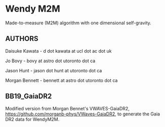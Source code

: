 
# Wendy M2M

Made-to-measure (M2M) algorithm with one dimensional self-gravity. 


## AUTHORS

Daisuke Kawata - d dot kawata at ucl dot ac dot uk 

Jo Bovy - bovy at astro dot utoronto dot ca

Jason Hunt - jason dot hunt at utoronto dot ca

Morgan Bennett - bennett at astro dot utoronto dot ca


## BB19_GaiaDR2

 Modified version from Morgan Bennet's VWAVES-GaiaDR2, https://github.com/morganb-phys/VWaves-GaiaDR2, to generate the Gaia DR2 data for WendyM2M. 

